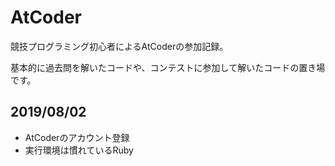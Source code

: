 # AtCoder

競技プログラミング初心者によるAtCoderの参加記録。

基本的に過去問を解いたコードや、コンテストに参加して解いたコードの置き場です。

## 2019/08/02

- AtCoderのアカウント登録
- 実行環境は慣れているRuby
